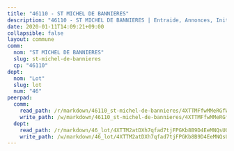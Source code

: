 ```yaml
---
title: "46110 - ST MICHEL DE BANNIERES"
description: "46110 - ST MICHEL DE BANNIERES | Entraide, Annonces, Initiatives"
date: 2020-01-11T14:09:21+09:00
collapsible: false
layout: commune
comm:
  nom: "ST MICHEL DE BANNIERES"
  slug: st-michel-de-bannieres
  cp: "46110"
dept:
  nom: "Lot"
  slug: lot
  num: "46"
peerpad:
  comm:
    read_path: /r/markdown/46110_st-michel-de-bannieres/4XTTMFfwMMeRGfW5WVi4A5bhcm12Y5Z44AbDDMqTgJuTzVWLD
    write_path: /w/markdown/46110_st-michel-de-bannieres/4XTTMFfwMMeRGfW5WVi4A5bhcm12Y5Z44AbDDMqTgJuTzVWLD-K3TgV1k1Q9yDXa3gsABU5DperffF7qF3PBg5SC4LVkFE6wfEjQTmwHYveswwDYc9yeR7cYGzdYbKEQPjueRQy6my7ZjgB9rigCoARmcmtZFqQB2cMf3GqSAr91G8tRqSMPhk4ke9
  dept:
    read_path: /r/markdown/46_lot/4XTTM2atDXh7qfad7tjFPGKb8B9D4EeMNQsUG7H6r5PvcsmQY
    write_path: /w/markdown/46_lot/4XTTM2atDXh7qfad7tjFPGKb8B9D4EeMNQsUG7H6r5PvcsmQY-K3TgUvJaCyZvzJ7KFBouD3E9Db8SxVd6F9MJ4VM5wtYfGyhK8U9f2jgCEG1ZP5QbGj9NK2WPVZdPjtw9bJHLE1PoGwVsSft8aSDsZrWh6CwkugjgRfbWWHf5TabrG7vmtM7v9WUc
---
```



